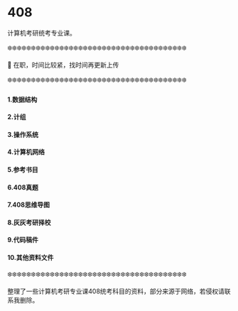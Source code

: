 # 408
计算机考研统考专业课。

❄️❄️❄️❄️❄️❄️❄️❄️❄️❄️❄️❄️❄️❄️❄️❄️❄️❄️❄️❄️❄️❄️❄️❄️❄️❄️❄️❄️❄️❄️❄️❄️❄️❄️❄️❄️❄️❄️

👋 在职，时间比较紧，找时间再更新上传

❄️❄️❄️❄️❄️❄️❄️❄️❄️❄️❄️❄️❄️❄️❄️❄️❄️❄️❄️❄️❄️❄️❄️❄️❄️❄️❄️❄️❄️❄️❄️❄️❄️❄️❄️❄️❄️❄️
#### 1.数据结构

#### 2.计组

#### 3.操作系统

#### 4.计算机网络

#### 5.参考书目

#### 6.408真题

#### 7.408思维导图

#### 8.灰灰考研择校

#### 9.代码稿件

#### 10.其他资料文件
❄️❄️❄️❄️❄️❄️❄️❄️❄️❄️❄️❄️❄️❄️❄️❄️❄️❄️❄️❄️❄️❄️❄️❄️❄️❄️❄️❄️❄️❄️❄️❄️❄️❄️❄️❄️❄️❄️

整理了一些计算机考研专业课408统考科目的资料，部分来源于网络，若侵权请联系我删除。

